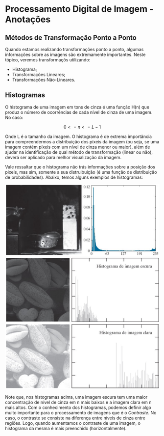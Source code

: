 # Processamento Digital de Imagem - Anotações

## Métodos de Transformação Ponto a Ponto ## 

Quando estamos realizando transformações ponto a ponto, algumas informações sobre as imagens são extremamente importantes. Neste tópico, veremos transformaçõs utilizando: 

* Histograma;
* Transformações Lineares;
* Transformações Não-Lineares.

## Histogramas ##

O histograma de uma imagem em tons de cinza é uma função H(n) que produz o número de ocorrências de cada nível de cinza de uma imagem. No caso: 

$$
0 <= n <= L-1
$$

 Onde L é o tamanho da imagem. O histograma é de extrema importância para compreendermos a distribuição dos píxeis da imagem (ou seja, se uma imagem contém píxeis com um nível de cinza menor ou maior), além de ajudar na identificação de qual método de transformação (linear ou não), deverá ser aplicado para melhor visualização da imagem. 

 Vale ressaltar que o histograma não trás informações sobre a posição dos pixels, mas sim, somente a sua distruibuição (é uma função de distribuição de probabilidades). Abaixo, temos alguns exemplos de histogramas: 

![Exemplo de um Histograma](./images_teoria/histograma_01.png)
![Exemplo de um Histograma 2](./images_teoria/histograma_02.png)

Note que, nos histogramas acima, uma imagem escura tem uma maior concentração de nível de cinza em n mais baixos e a imagem clara em n mais altos. Com o conhecimento dos histogramas, podemos definir algo muito importante para o processamento de imagens que é o *Contraste*. No caso, o contraste se consiste na diferença entre níveis de cinza entre regiões. Logo, quando aumentamos o contraste de uma imagem, o histograma da mesma é mais preenchido (horizontalmente). 


